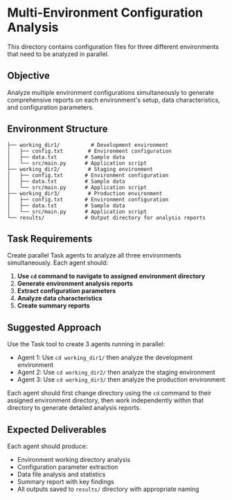 # Multi-Environment Configuration Analysis

This directory contains configuration files for three different environments that need to be analyzed in parallel.

## Objective

Analyze multiple environment configurations simultaneously to generate comprehensive reports on each environment's setup, data characteristics, and configuration parameters.

## Environment Structure

```
├── working_dir1/          # Development environment
│   ├── config.txt        # Environment configuration
│   ├── data.txt         # Sample data
│   └── src/main.py      # Application script
├── working_dir2/         # Staging environment  
│   ├── config.txt       # Environment configuration
│   ├── data.txt         # Sample data
│   └── src/main.py      # Application script
├── working_dir3/         # Production environment
│   ├── config.txt       # Environment configuration
│   ├── data.txt         # Sample data
│   └── src/main.py      # Application script
└── results/             # Output directory for analysis reports
```

## Task Requirements

Create parallel Task agents to analyze all three environments simultaneously. Each agent should:

1. **Use `cd` command to navigate to assigned environment directory**
2. **Generate environment analysis reports**
3. **Extract configuration parameters**
4. **Analyze data characteristics**
5. **Create summary reports**

## Suggested Approach

Use the Task tool to create 3 agents running in parallel:

- Agent 1: Use `cd working_dir1/` then analyze the development environment
- Agent 2: Use `cd working_dir2/` then analyze the staging environment  
- Agent 3: Use `cd working_dir3/` then analyze the production environment

Each agent should first change directory using the `cd` command to their assigned environment directory, then work independently within that directory to generate detailed analysis reports.

## Expected Deliverables

Each agent should produce:
- Environment working directory analysis
- Configuration parameter extraction
- Data file analysis and statistics
- Summary report with key findings
- All outputs saved to `results/` directory with appropriate naming